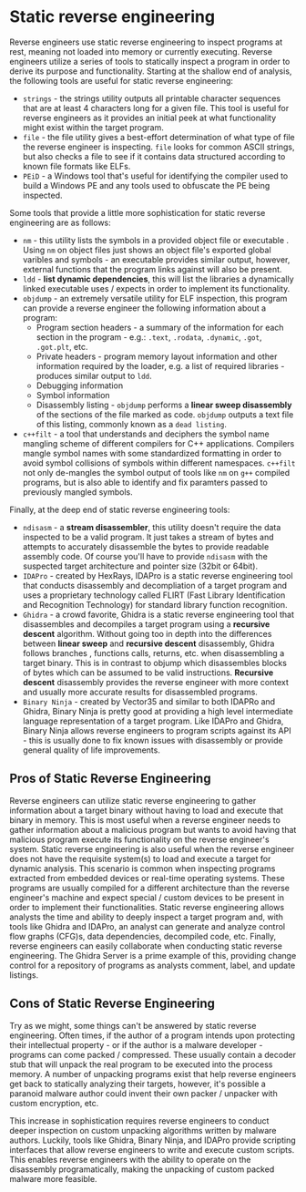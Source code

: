 # Static reverse engineering

Reverse engineers use static reverse engineering to inspect programs at rest,
meaning not loaded into memory or currently executing. Reverse engineers
utilize a series of tools to statically inspect a program in order to derive
its purpose and functionality. Starting at the shallow end of analysis, the
following tools are useful for static reverse engineering:

* `strings` - the strings utility outputs all printable character sequences
that are at least 4 characters long for a given file. This tool is useful for
reverse engineers as it provides an initial peek at what functionality might
exist within the target program.
* `file` - the file utility gives a best-effort determination of what type of
file the reverse engineer is inspecting. `file` looks for common ASCII strings,
but also checks a file to see if it contains data structured according to known
file formats like ELFs.
* `PEiD` - a Windows tool that's useful for identifying the compiler used to
build a Windows PE and any tools used to obfuscate the PE being inspected.

Some tools that provide a little more sophistication for static reverse
engineering are as follows:

* `nm` - this utility lists the symbols in a provided object file or executable
. Using `nm` on object files just shows an object file's exported global
varibles and symbols - an executable provides similar output, however, external
functions that the program links against will also be present.
* `ldd` - **list dynamic dependencies**, this will list the libraries a
dynamically linked executable uses / expects in order to implement its
functionality.
* `objdump` - an extremely versatile utility for ELF inspection, this program
can provide a reverse engineer the following information about a program:
  * Program section headers - a summary of the information for each section in
the program - e.g.: `.text`, `.rodata`, `.dynamic`, `.got`, `.got.plt`, etc.
  * Private headers - program memory layout information and other information
required by the loader, e.g. a list of required libraries - produces similar
output to `ldd`.
  * Debugging information
  * Symbol information
  * Disassembly listing - `objdump` performs a **linear sweep disassembly** of
the sections of the file marked as code. `objdump` outputs a text file of this
listing, commonly known as a `dead listing`.
* `c++filt` - a tool that understands and deciphers the symbol name mangling
scheme of different compilers for C++ applications. Compilers mangle symbol
names with some standardized formatting in order to avoid symbol collisions
of symbols within different namespaces. `c++filt` not only de-mangles the
symbol output of tools like `nm` on `g++` compiled programs, but is also
able to identify and fix paramters passed to previously mangled symbols.

Finally, at the deep end of static reverse engineering tools:

* `ndisasm` - a **stream disassembler**, this utility doesn't require the data
inspected to be a valid program. It just takes a stream of bytes and attempts
to accurately disassemble the bytes to provide readable assembly code. Of
course you'll have to provide `ndisasm` with the suspected target architecture
and pointer size (32bit or 64bit).
* `IDAPro` - created by HexRays, IDAPro is a static reverse engineering tool
that conducts disassembly and decompliation of a target program and uses a
proprietary technology called FLIRT (Fast Library Identification and
Recognition Technology) for standard library function recognition.
* `Ghidra` - a crowd favorite, Ghidra is a static reverse engineering tool that
disassembles and decompiles a target program using a **recursive descent**
algorithm. Without going too in depth into the differences between
**linear sweep** and **recursive descent** disassembly, Ghidra follows branches
, functions calls, returns, etc. when disassembling a target binary. This is in
contrast to objump which disassembles blocks of bytes which can be assumed to
be valid instructions. **Recursive descent** disassembly provides the reverse
engineer with more context and usually more accurate results for disassembled
programs.
* `Binary Ninja` - created by Vector35 and similar to both IDAPRo and Ghidra,
Binary Ninja is pretty good at providing a high level intermediate language
representation of a target program. Like IDAPro and Ghidra, Binary Ninja allows
reverse engineers to program scripts against its API - this is usually done to
fix known issues with disassembly or provide general quality of life
improvements.

## Pros of Static Reverse Engineering

Reverse engineers can utilize static reverse engineering to gather information
about a target binary without having to load and execute that binary in memory.
This is most useful when a reverse engineer needs to gather information about
a malicious program but wants to avoid having that malicious program execute
its functionality on the reverse engineer's system. Static reverse engineering
is also useful when the reverse engineer does not have the requisite system(s)
to load and execute a target for dynamic analysis. This scenario is common when
inspecting programs extracted from embedded devices or real-time operating
systems. These programs are usually compiled for a different architecture than
the reverse engineer's machine and expect special / custom devices to be
present in order to implement their functionalities. Static reverse engineering
allows analysts the time and ability to deeply inspect a target program and,
with tools like Ghidra and IDAPro, an analyst can generate and analyze control
flow graphs (CFG)s, data dependencies, decompiled code, etc. Finally, reverse
engineers can easily collaborate when conducting static reverse engineering.
The Ghidra Server is a prime example of this, providing change control for a
repository of programs as analysts comment, label, and update listings.

## Cons of Static Reverse Engineering

Try as we might, some things can't be answered by static reverse engineering.
Often times, if the author of a program intends upon protecting their
intellectual property - or if the author is a malware developer - programs can
come packed / compressed. These usually contain a decoder stub that will
unpack the real program to be executed into the process memory. A number of
unpacking programs exist that help reverse engineers get back to statically
analyzing their targets, however, it's possible a paranoid malware author
could invent their own packer / unpacker with custom encryption, etc.

This increase in sophistication requires reverse engineers to conduct deeper
inspection on custom unpacking algorithms written by malware authors. Luckily,
tools like Ghidra, Binary Ninja, and IDAPro provide scripting interfaces that
allow reverse engineers to write and execute custom scripts. This enables
reverse engineers with the ability to operate on the disassembly
programatically, making the unpacking of custom packed malware more feasible.
